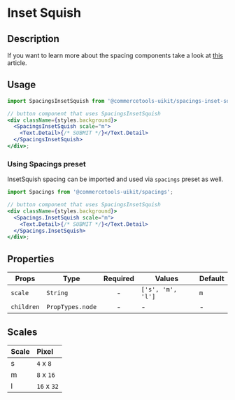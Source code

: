 # Inset Squish

## Description

If you want to learn more about the spacing components take a look at
[this](https://medium.com/eightshapes-llc/space-in-design-systems-188bcbae0d62)
article.

## Usage

```jsx
import SpacingsInsetSquish from '@commercetools-uikit/spacings-inset-squish';

// button component that uses SpacingsInsetSquish
<div className={styles.background}>
  <SpacingsInsetSquish scale="m">
    <Text.Detail>{/* SUBMIT */}</Text.Detail>
  </SpacingsInsetSquish>
</div>;
```

### Using Spacings preset

InsetSquish spacing can be imported and used via `spacings` preset as well.

```jsx
import Spacings from '@commercetools-uikit/spacings';

// button component that uses SpacingsInsetSquish
<div className={styles.background}>
  <Spacings.InsetSquish scale="m">
    <Text.Detail>{/* SUBMIT */}</Text.Detail>
  </Spacings.InsetSquish>
</div>;
```

## Properties

| Props      | Type             | Required | Values            | Default |
| ---------- | ---------------- | :------: | ----------------- | ------- |
| `scale`    | `String`         |    -     | `['s', 'm', 'l']` | `m`     |
| `children` | `PropTypes.node` |    -     | -                 | -       |

## Scales

| Scale | Pixel       |
| :---- | :---------- |
| s     | `4` x `8`   |
| m     | `8` x `16`  |
| l     | `16` x `32` |
